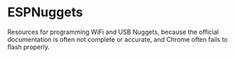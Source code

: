 # ESPNuggets
Resources for programming WiFi and USB Nuggets, because the official documentation is often not complete or accurate, and Chrome often fails to flash properly.
